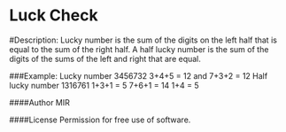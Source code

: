 Luck Check
=============================================

#Description:
Lucky number is the sum of the digits on the left half that is equal to the sum of the right half.  A half lucky number is the sum of the digits of the sums of the left and right that are equal.

###Example:
Lucky number 3456732  3+4+5 = 12 and 7+3+2 = 12
Half lucky number 1316761 1+3+1 = 5 7+6+1 = 14  1+4 = 5

####Author
MIR

####License
Permission for free use of software.
